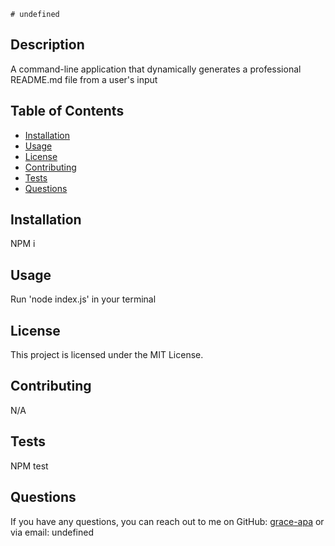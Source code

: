 
    # undefined

## Description
A command-line application that dynamically generates a professional README.md file from a user's input

## Table of Contents
- [Installation](#installation)
- [Usage](#usage)
- [License](#license)
- [Contributing](#contributing)
- [Tests](#tests)
- [Questions](#questions)

## Installation
NPM i

## Usage
Run 'node index.js' in your terminal

## License
This project is licensed under the MIT License.

## Contributing
N/A

## Tests
NPM test

## Questions
If you have any questions, you can reach out to me on GitHub: [grace-apa](https://github.com/grace-apa)
or via email: undefined